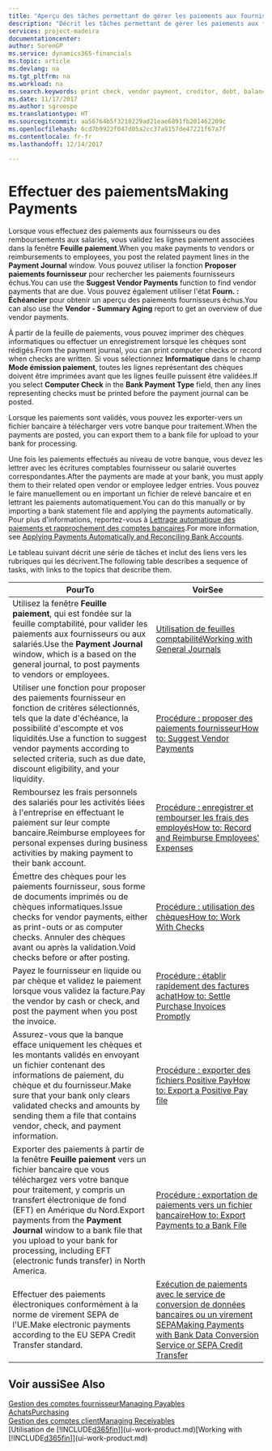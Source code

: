 ```yaml
---
title: "Aperçu des tâches permettant de gérer les paiements aux fournisseurs| Microsoft Docs"
description: "Décrit les tâches permettant de gérer les paiements aux fournisseurs ou aux créditeurs, y compris la validation de lignes paiement et d'obtenir un aperçu du solde échu."
services: project-madeira
documentationcenter: 
author: SorenGP
ms.service: dynamics365-financials
ms.topic: article
ms.devlang: na
ms.tgt_pltfrm: na
ms.workload: na
ms.search.keywords: print check, vendor payment, creditor, debt, balance due, AP
ms.date: 11/17/2017
ms.author: sgroespe
ms.translationtype: HT
ms.sourcegitcommit: aa56764b5f3210229ad21eae6891fb201462209c
ms.openlocfilehash: 6cd7b9922f047d05a2cc37a9157de47221f67a7f
ms.contentlocale: fr-fr
ms.lasthandoff: 12/14/2017

---
```

# <a name="making-payments"></a><span data-ttu-id="0c8b0-103">Effectuer des paiements</span><span class="sxs-lookup"><span data-stu-id="0c8b0-103">Making Payments</span></span>
<span data-ttu-id="0c8b0-104">Lorsque vous effectuez des paiements aux fournisseurs ou des remboursements aux salariés, vous validez les lignes paiement associées dans la fenêtre **Feuille paiement**.</span><span class="sxs-lookup"><span data-stu-id="0c8b0-104">When you make payments to vendors or reimbursements to employees, you post the related payment lines in the **Payment Journal** window.</span></span> <span data-ttu-id="0c8b0-105">Vous pouvez utiliser la fonction **Proposer paiements fournisseur** pour rechercher les paiements fournisseurs échus.</span><span class="sxs-lookup"><span data-stu-id="0c8b0-105">You can use the **Suggest Vendor Payments** function to find vendor payments that are due.</span></span> <span data-ttu-id="0c8b0-106">Vous pouvez également utiliser l'état **Fourn. : Échéancier** pour obtenir un aperçu des paiements fournisseurs échus.</span><span class="sxs-lookup"><span data-stu-id="0c8b0-106">You can also use the **Vendor - Summary Aging** report to get an overview of due vendor payments.</span></span>

<span data-ttu-id="0c8b0-107">À partir de la feuille de paiements, vous pouvez imprimer des chèques informatiques ou effectuer un enregistrement lorsque les chèques sont rédigés.</span><span class="sxs-lookup"><span data-stu-id="0c8b0-107">From the payment journal, you can print computer checks or record when checks are written.</span></span> <span data-ttu-id="0c8b0-108">Si vous sélectionnez **Informatique** dans le champ **Mode émission paiement**, toutes les lignes représentant des chèques doivent être imprimées avant que les lignes feuille puissent être validées.</span><span class="sxs-lookup"><span data-stu-id="0c8b0-108">If you select **Computer Check** in the **Bank Payment Type** field, then any lines representing checks must be printed before the payment journal can be posted.</span></span>

<span data-ttu-id="0c8b0-109">Lorsque les paiements sont validés, vous pouvez les exporter-vers un fichier bancaire à télécharger vers votre banque pour traitement.</span><span class="sxs-lookup"><span data-stu-id="0c8b0-109">When the payments are posted, you can export them to a bank file for upload to your bank for processing.</span></span>

<span data-ttu-id="0c8b0-110">Une fois les paiements effectués au niveau de votre banque, vous devez les lettrer avec les écritures comptables fournisseur ou salarié ouvertes correspondantes.</span><span class="sxs-lookup"><span data-stu-id="0c8b0-110">After the payments are made at your bank, you must apply them to their related open vendor or employee ledger entries.</span></span> <span data-ttu-id="0c8b0-111">Vous pouvez le faire manuellement ou en important un fichier de relevé bancaire et en lettrant les paiements automatiquement.</span><span class="sxs-lookup"><span data-stu-id="0c8b0-111">You can do this manually or by importing a bank statement file and applying the payments automatically.</span></span> <span data-ttu-id="0c8b0-112">Pour plus d'informations, reportez-vous à [Lettrage automatique des paiements et rapprochement des comptes bancaires](receivables-apply-payments-auto-reconcile-bank-accounts.md).</span><span class="sxs-lookup"><span data-stu-id="0c8b0-112">For more information, see [Applying Payments Automatically and Reconciling Bank Accounts](receivables-apply-payments-auto-reconcile-bank-accounts.md).</span></span>

<span data-ttu-id="0c8b0-113">Le tableau suivant décrit une série de tâches et inclut des liens vers les rubriques qui les décrivent.</span><span class="sxs-lookup"><span data-stu-id="0c8b0-113">The following table describes a sequence of tasks, with links to the topics that describe them.</span></span>

| <span data-ttu-id="0c8b0-114">Pour</span><span class="sxs-lookup"><span data-stu-id="0c8b0-114">To</span></span> | <span data-ttu-id="0c8b0-115">Voir</span><span class="sxs-lookup"><span data-stu-id="0c8b0-115">See</span></span> |
| --- | --- |
|<span data-ttu-id="0c8b0-116">Utilisez la fenêtre **Feuille paiement**, qui est fondée sur la feuille comptabilité, pour valider les paiements aux fournisseurs ou aux salariés.</span><span class="sxs-lookup"><span data-stu-id="0c8b0-116">Use the **Payment Journal** window, which is a based on the general journal, to post payments to vendors or employees.</span></span>|[<span data-ttu-id="0c8b0-117">Utilisation de feuilles comptabilité</span><span class="sxs-lookup"><span data-stu-id="0c8b0-117">Working with General Journals</span></span>](ui-work-general-journals.md)|
| <span data-ttu-id="0c8b0-118">Utiliser une fonction pour proposer des paiements fournisseur en fonction de critères sélectionnés, tels que la date d'échéance, la possibilité d'escompte et vos liquidités.</span><span class="sxs-lookup"><span data-stu-id="0c8b0-118">Use a function to suggest vendor payments according to selected criteria, such as due date, discount eligibility, and your liquidity.</span></span> |[<span data-ttu-id="0c8b0-119">Procédure : proposer des paiements fournisseur</span><span class="sxs-lookup"><span data-stu-id="0c8b0-119">How to: Suggest Vendor Payments</span></span>](payables-how-suggest-vendor-payments.md) |
|<span data-ttu-id="0c8b0-120">Remboursez les frais personnels des salariés pour les activités liées à l'entreprise en effectuant le paiement sur leur compte bancaire.</span><span class="sxs-lookup"><span data-stu-id="0c8b0-120">Reimburse employees for personal expenses during business activities by making payment to their bank account.</span></span>|[<span data-ttu-id="0c8b0-121">Procédure : enregistrer et rembourser les frais des employés</span><span class="sxs-lookup"><span data-stu-id="0c8b0-121">How to: Record and Reimburse Employees' Expenses</span></span>](finance-how-record-reimburse-employee-expenses.md)|
| <span data-ttu-id="0c8b0-122">Émettre des chèques pour les paiements fournisseur, sous forme de documents imprimés ou de chèques informatiques.</span><span class="sxs-lookup"><span data-stu-id="0c8b0-122">Issue checks for vendor payments, either as print-outs or as computer checks.</span></span> <span data-ttu-id="0c8b0-123">Annuler des chèques avant ou après la validation.</span><span class="sxs-lookup"><span data-stu-id="0c8b0-123">Void checks before or after posting.</span></span> |[<span data-ttu-id="0c8b0-124">Procédure : utilisation des chèques</span><span class="sxs-lookup"><span data-stu-id="0c8b0-124">How to: Work With Checks</span></span>](payables-how-work-checks.md) |
| <span data-ttu-id="0c8b0-125">Payez le fournisseur en liquide ou par chèque et validez le paiement lorsque vous validez la facture.</span><span class="sxs-lookup"><span data-stu-id="0c8b0-125">Pay the vendor by cash or check, and post the payment when you post the invoice.</span></span> |[<span data-ttu-id="0c8b0-126">Procédure : établir rapidement des factures achat</span><span class="sxs-lookup"><span data-stu-id="0c8b0-126">How to: Settle Purchase Invoices Promptly</span></span>](finance-how-to-settle-purchase-invoices-promptly.md) |
| <span data-ttu-id="0c8b0-127">Assurez-vous que la banque efface uniquement les chèques et les montants validés en envoyant un fichier contenant des informations de paiement, du chèque et du fournisseur.</span><span class="sxs-lookup"><span data-stu-id="0c8b0-127">Make sure that your bank only clears validated checks and amounts by sending them a file that contains vendor, check, and payment information.</span></span> |[<span data-ttu-id="0c8b0-128">Procédure : exporter des fichiers Positive Pay</span><span class="sxs-lookup"><span data-stu-id="0c8b0-128">How to: Export a Positive Pay file</span></span>](finance-how-positive-pay.md) |
|<span data-ttu-id="0c8b0-129">Exporter des paiements à partir de la fenêtre **Feuille paiement** vers un fichier bancaire que vous téléchargez vers votre banque pour traitement, y compris un transfert électronique de fond (EFT) en Amérique du Nord.</span><span class="sxs-lookup"><span data-stu-id="0c8b0-129">Export payments from the **Payment Journal** window to a bank file that you upload to your bank for processing, including EFT (electronic funds transfer) in North America.</span></span> |[<span data-ttu-id="0c8b0-130">Procédure : exportation de paiements vers un fichier bancaire</span><span class="sxs-lookup"><span data-stu-id="0c8b0-130">How to: Export Payments to a Bank File</span></span>](payables-how-export-payments-bank-file.md)|
|<span data-ttu-id="0c8b0-131">Effectuer des paiements électroniques conformément à la norme de virement SEPA de l'UE.</span><span class="sxs-lookup"><span data-stu-id="0c8b0-131">Make electronic payments according to the EU SEPA Credit Transfer standard.</span></span>|[<span data-ttu-id="0c8b0-132">Exécution de paiements avec le service de conversion de données bancaires ou un virement SEPA</span><span class="sxs-lookup"><span data-stu-id="0c8b0-132">Making Payments with Bank Data Conversion Service or SEPA Credit Transfer</span></span>](finance-make-payments-with-bank-data-conversion-service-or-sepa-credit-transfer.md)|    

## <a name="see-also"></a><span data-ttu-id="0c8b0-133">Voir aussi</span><span class="sxs-lookup"><span data-stu-id="0c8b0-133">See Also</span></span>
[<span data-ttu-id="0c8b0-134">Gestion des comptes fournisseur</span><span class="sxs-lookup"><span data-stu-id="0c8b0-134">Managing Payables</span></span>](payables-manage-payables.md)  
[<span data-ttu-id="0c8b0-135">Achats</span><span class="sxs-lookup"><span data-stu-id="0c8b0-135">Purchasing</span></span>](purchasing-manage-purchasing.md)  
[<span data-ttu-id="0c8b0-136">Gestion des comptes client</span><span class="sxs-lookup"><span data-stu-id="0c8b0-136">Managing Receivables</span></span>](receivables-manage-receivables.md)  
<span data-ttu-id="0c8b0-137">[Utilisation de [!INCLUDE[d365fin](includes/d365fin_md.md)]](ui-work-product.md)</span><span class="sxs-lookup"><span data-stu-id="0c8b0-137">[Working with [!INCLUDE[d365fin](includes/d365fin_md.md)]](ui-work-product.md)</span></span>  

